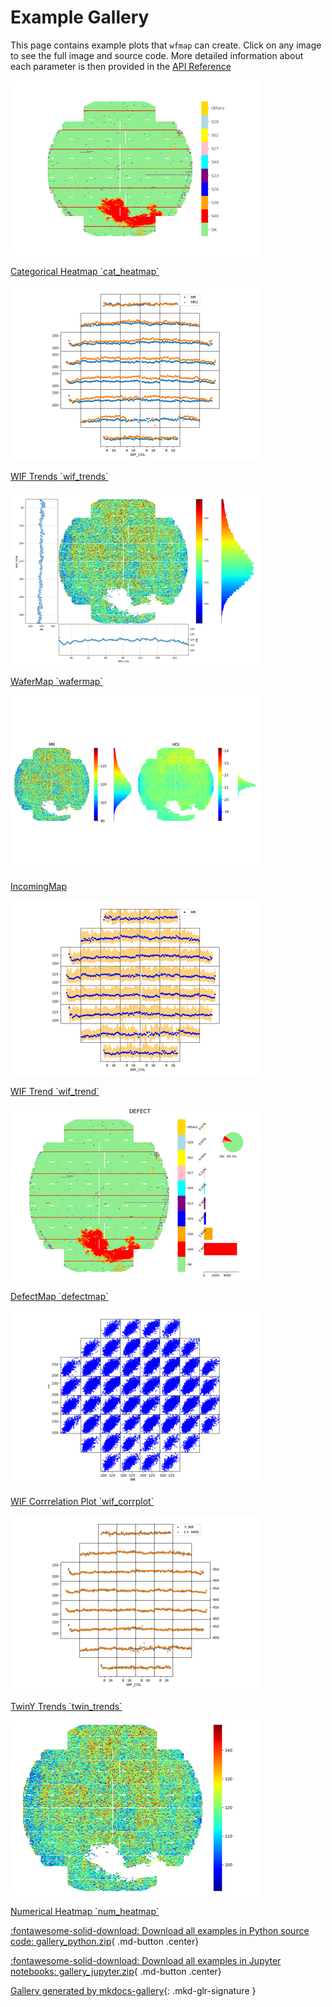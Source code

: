 <!-- docs_generated_gallery -->

# Example Gallery

This page contains example plots that `wfmap` can create. Click on any image to see the full image and source code. More detailed information about each parameter is then provided in the [API Reference](https://wfmap.ml/docstrings)



<div class="mkd-glr-thumbcontainer" tooltip="cat_heatmap is essentially a variant of num_heatmap. Internally, the categorical variable is  f...">
    <!--div class="figure align-default" id="id1"-->
        <img alt="Categorical Heatmap `cat_heatmap`" src="images/thumb/mkd_glr_plot_1_cheatmap_thumb.png" />
        <p class="caption">
            <span class="caption-text">
                <a class="reference internal" href="plot_1_cheatmap">
                    <span class="std std-ref">Categorical Heatmap `cat_heatmap`</span>
                </a>
            </span>
            <!--a class="headerlink" href="#id1" title="Permalink to this image"></a-->
        </p>
    <!--/div-->
</div>

<div class="mkd-glr-thumbcontainer" tooltip="Slightly different from wif_trend, WIF Trends removes the orange area highlight for major distr...">
    <!--div class="figure align-default" id="id1"-->
        <img alt="WIF Trends `wif_trends`" src="images/thumb/mkd_glr_plot_6_wif_trends_thumb.png" />
        <p class="caption">
            <span class="caption-text">
                <a class="reference internal" href="plot_6_wif_trends">
                    <span class="std std-ref">WIF Trends `wif_trends`</span>
                </a>
            </span>
            <!--a class="headerlink" href="#id1" title="Permalink to this image"></a-->
        </p>
    <!--/div-->
</div>

<div class="mkd-glr-thumbcontainer" tooltip="WaferMap add additional color distribution plot and trend charts by row/col around basic NumHea...">
    <!--div class="figure align-default" id="id1"-->
        <img alt="WaferMap `wafermap`" src="images/thumb/mkd_glr_plot_2_wafermap_thumb.png" />
        <p class="caption">
            <span class="caption-text">
                <a class="reference internal" href="plot_2_wafermap">
                    <span class="std std-ref">WaferMap `wafermap`</span>
                </a>
            </span>
            <!--a class="headerlink" href="#id1" title="Permalink to this image"></a-->
        </p>
    <!--/div-->
</div>

<div class="mkd-glr-thumbcontainer" tooltip="IncomingMap is an horizontal concatenation of multiple WaferMap for wafer incoming data. vsigma...">
    <!--div class="figure align-default" id="id1"-->
        <img alt="IncomingMap" src="images/thumb/mkd_glr_plot_4_incmap_thumb.png" />
        <p class="caption">
            <span class="caption-text">
                <a class="reference internal" href="plot_4_incmap">
                    <span class="std std-ref">IncomingMap</span>
                </a>
            </span>
            <!--a class="headerlink" href="#id1" title="Permalink to this image"></a-->
        </p>
    <!--/div-->
</div>

<div class="mkd-glr-thumbcontainer" tooltip="WIF Trend gives you a clear view of within flash field &amp; field to field tendency and distributi...">
    <!--div class="figure align-default" id="id1"-->
        <img alt="WIF Trend `wif_trend`" src="images/thumb/mkd_glr_plot_5_wif_trend_thumb.png" />
        <p class="caption">
            <span class="caption-text">
                <a class="reference internal" href="plot_5_wif_trend">
                    <span class="std std-ref">WIF Trend `wif_trend`</span>
                </a>
            </span>
            <!--a class="headerlink" href="#id1" title="Permalink to this image"></a-->
        </p>
    <!--/div-->
</div>

<div class="mkd-glr-thumbcontainer" tooltip="DefectMap is aimed for defect analysis, beside the defect distribution by cat_heatmap, yield su...">
    <!--div class="figure align-default" id="id1"-->
        <img alt="DefectMap `defectmap`" src="images/thumb/mkd_glr_plot_3_defectmap_thumb.png" />
        <p class="caption">
            <span class="caption-text">
                <a class="reference internal" href="plot_3_defectmap">
                    <span class="std std-ref">DefectMap `defectmap`</span>
                </a>
            </span>
            <!--a class="headerlink" href="#id1" title="Permalink to this image"></a-->
        </p>
    <!--/div-->
</div>

<div class="mkd-glr-thumbcontainer" tooltip="wif_corrplot is created to further investigate relationship between two variables. Beside the b...">
    <!--div class="figure align-default" id="id1"-->
        <img alt="WIF Corrrelation Plot `wif_corrplot`" src="images/thumb/mkd_glr_plot_8_wif_corrplot_thumb.png" />
        <p class="caption">
            <span class="caption-text">
                <a class="reference internal" href="plot_8_wif_corrplot">
                    <span class="std std-ref">WIF Corrrelation Plot `wif_corrplot`</span>
                </a>
            </span>
            <!--a class="headerlink" href="#id1" title="Permalink to this image"></a-->
        </p>
    <!--/div-->
</div>

<div class="mkd-glr-thumbcontainer" tooltip="Have the advantage of double Y-axis, we&#x27;re able to put two very different variables into same s...">
    <!--div class="figure align-default" id="id1"-->
        <img alt="TwinY Trends `twin_trends`" src="images/thumb/mkd_glr_plot_7_twin_trends_thumb.png" />
        <p class="caption">
            <span class="caption-text">
                <a class="reference internal" href="plot_7_twin_trends">
                    <span class="std std-ref">TwinY Trends `twin_trends`</span>
                </a>
            </span>
            <!--a class="headerlink" href="#id1" title="Permalink to this image"></a-->
        </p>
    <!--/div-->
</div>

<div class="mkd-glr-thumbcontainer" tooltip="num_heatmap uses the colormap jet which present high value with hot color(red) and low value wi...">
    <!--div class="figure align-default" id="id1"-->
        <img alt="Numerical Heatmap `num_heatmap`" src="images/thumb/mkd_glr_plot_0_nheatmap_thumb.png" />
        <p class="caption">
            <span class="caption-text">
                <a class="reference internal" href="plot_0_nheatmap">
                    <span class="std std-ref">Numerical Heatmap `num_heatmap`</span>
                </a>
            </span>
            <!--a class="headerlink" href="#id1" title="Permalink to this image"></a-->
        </p>
    <!--/div-->
</div>

<div class="mkd-glr-clear"></div>



<div id="download_links"></div>

[:fontawesome-solid-download: Download all examples in Python source code: gallery_python.zip](./gallery_python.zip){ .md-button .center}

[:fontawesome-solid-download: Download all examples in Jupyter notebooks: gallery_jupyter.zip](./gallery_jupyter.zip){ .md-button .center}


[Gallery generated by mkdocs-gallery](https://mkdocs-gallery.github.io){: .mkd-glr-signature }
